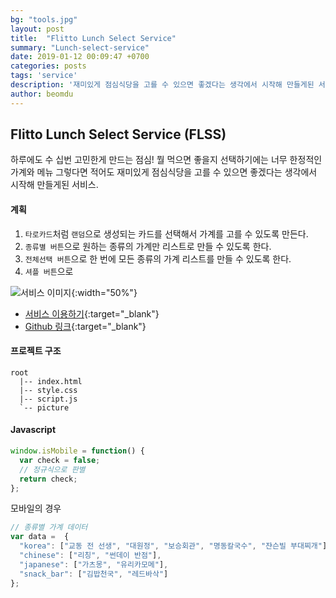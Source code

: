 ```yaml
---
bg: "tools.jpg"
layout: post
title:  "Flitto Lunch Select Service"
summary: "Lunch-select-service"
date: 2019-01-12 00:09:47 +0700
categories: posts
tags: 'service'
description: '재미있게 점심식당을 고를 수 있으면 좋겠다는 생각에서 시작해 만들게된 서비스'
author: beomdu
---
```

## Flitto Lunch Select Service (FLSS)

하루에도 수 십번 고민한게 만드는 점심! 뭘 먹으면 좋을지 선택하기에는 너무 한정적인 가계와 메뉴 그렇다면 적어도 재미있게 점심식당을 고를 수 있으면 좋겠다는 생각에서 시작해 만들게된 서비스.

#### 계획

1. `타로카드`처럼 `랜덤`으로 생성되는 카드를 선택해서 가계를 고를 수 있도록 만든다.
2. `종류별 버튼`으로 원하는 종류의 가계만 리스트로 만들 수 있도록 한다.
3. `전체선택 버튼`으로 한 번에 모든 종류의 가계 리스트를 만들 수 있도록 한다.
4. `셔플 버튼`으로

![서비스 이미지](../../assets/images/lunch_select_service.png){:width="50%"}

- [서비스 이용하기](http://beomdu.dothome.co.kr/){:target="_blank"}
- [Github 링크](https://github.com/dlqjaen/lunch_select_project){:target="_blank"}

#### 프로젝트 구조
```
root
  |-- index.html
  |-- style.css
  |-- script.js
  `-- picture
```

#### Javascript
```javascript
window.isMobile = function() {
  var check = false;
  // 정규식으로 판별
  return check;
};
```
모바일의 경우

```javascript
// 종류별 가계 데이터
var data =  {
  "korea": ["교동 전 선생", "대원정", "보승회관", "명동칼국수", "쟌슨빌 부대찌개"],
  "chinese": ["리칭", "썬데이 반점"],
  "japanese": ["가츠몽", "유리카모메"],
  "snack_bar": ["김밥천국", "레드바삭"]
};
```